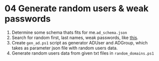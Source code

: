 # 04 Generate random users & weak passwords

1. Determine some schema thats fits for me.```ad_schema.json```
2. Search for random first, last names, weak passwords, like [this](https://github.com/danielmiessler/SecLists/blob/master/Passwords/Leaked-Databases/rockyou-20.txt).
3. Create ```gen_ad.ps1``` script as generator ADUser and ADGroup, which takes as parameter json file with random users data.
4. Generate random users data from given txt files in ```random_domains.ps1```